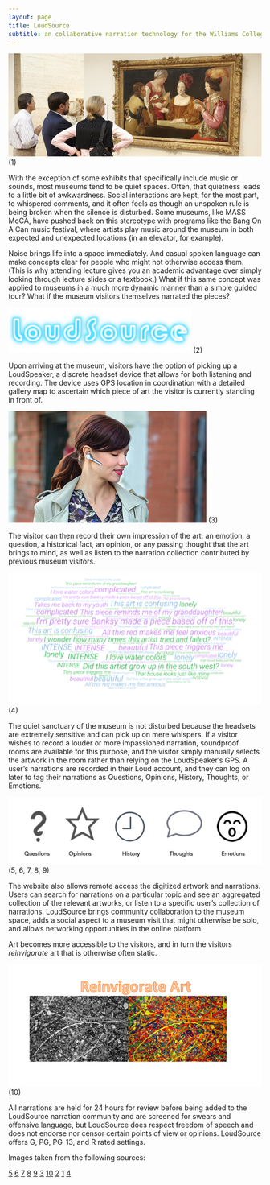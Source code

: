 ```yaml
---
layout: page
title: LoudSource
subtitle: an collaborative narration technology for the Williams College Art Museum
---
```


![Visitors](visitors.jpg)
(1)


With the exception of some exhibits that specifically include music or sounds, most museums tend to be quiet spaces. Often, that quietness leads to a little bit of awkwardness. Social interactions are kept, for the most part, to whispered comments, and it often feels as though an unspoken rule is being broken when the silence is disturbed. Some museums, like MASS MoCA, have pushed back on this stereotype with programs like the Bang On A Can music festival, where artists play music around the museum in both expected and unexpected locations (in an elevator, for example). 

Noise brings life into a space immediately. And casual spoken language can make concepts clear for people who might not otherwise access them. (This is why attending lecture gives you an academic advantage over simply looking through lecture slides or a textbook.)
What if this same concept was applied to museums in a much more dynamic manner than a simple guided tour? What if the museum
visitors themselves narrated the pieces?

![Logo](logo.png)
(2)
	
  Upon arriving at the museum, visitors have the option of picking up a LoudSpeaker, a discrete headset device that allows
  for both listening and recording. The device uses GPS location in coordination with a detailed gallery map to ascertain which piece of art the visitor is currently standing in front of. 
  
  ![Bluetooth](bluetooth.png)
  (3)
  
  The visitor can then record their own impression of the art: 
  an emotion, a question, a historical fact, an opinion, or any passing thought that the art brings to mind, as well as listen
  to the narration collection contributed by previous museum visitors.
  
  ![Words](wordart1.png)
  (4)
  
  The quiet sanctuary of the museum is not disturbed because the headsets are extremely sensitive and can pick up on mere 
whispers. If a visitor wishes to record a louder or more impassioned narration, soundproof rooms are available for this 
purpose, and the visitor simply manually selects the artwork in the room rather than relying on the LoudSpeaker’s GPS. 
A user’s narrations are recorded in their Loud account, and they can log on later to tag their narrations as Questions, 
Opinions, History, Thoughts, or Emotions. 

![Tags](tags.png)
(5, 6, 7, 8, 9)

The website also allows remote access the digitized artwork and narrations. 
Users can search for narrations on a particular topic and see an aggregated collection of the relevant artworks, or listen to a specific user’s collection of narrations. LoudSource brings community collaboration to the museum space, adds a social aspect to a museum visit that might otherwise be solo, and allows networking opportunities in the online platform. 

Art becomes more accessible to the visitors, and in turn the visitors *reinvigorate* art that is otherwise often static.

![Reinvigorate](reinvigorate.png)
(10)

All narrations are held for 24 hours for review before being added to the LoudSource narration community and are screened 
for swears and offensive language, but LoudSource does respect freedom of speech and does not endorse nor censor 
certain points of view or opinions. LoudSource offers G, PG, PG-13, and R rated settings.

Images taken from the following sources:

[5](https://www.iconfinder.com/icons/118617/mark_question_icon)
[6](https://www.iconfinder.com/icons/1654367/favorite_mark_opinion_rating_star_icon)
[7](https://www.iconfinder.com/icons/2124148/app_emotion_essential_ui_icon)
[8](https://www.iconfinder.com/icons/370072/alarm_alert_clock_event_history_schedule_time_icon)
[9](https://www.iconfinder.com/icons/925926/bubble_chat_conversation_friends_talk_icon)
[3](https://www.flickr.com/photos/plantronicsgermany/12655054665/in/photolist-khhsRF-2Qzn4a-aEcTgE-HgctS2-2oSgYj-65iUW4-eCjW9-4Jcc2s-2kz3A2-SR9Ld3-aDrDjF-27yVVQM-e5hbVm-CKov1M-UWqKvw-DEUFxz-qNtanJ-5btGYz-qULmFx-aTaQye-3oH6gU-8jNdVG-2yUWxv-JASaNH-2n3JW5-Fzf5LZ-k968uH-dNT9k6-iFeg5g-vUxVAA-JQNhjt-FCZvDi-ADwShJ-DZTPMd-iFbnUN-CE19p-8K8LHF-iLkPXa-HVM2wU-7KPyb4-q9awKy-Gb3U2n-27n94zL-AqQTGx-qb5Rts-dCBjrY-GaQpMK-3y8wMT-47xXBM-8AC7Tt)
[10](https://www.redbubble.com/people/zeeclark/works/19842562-abstract-jackson-pollock-painting-original-art-titled-jump-in)
[2](https://flamingtext.com/net-fu/jobs/25794784886308388.html)
[1](https://www.kimbellart.org/visit/plan-your-visit)
[4](https://wordart.com/create)


